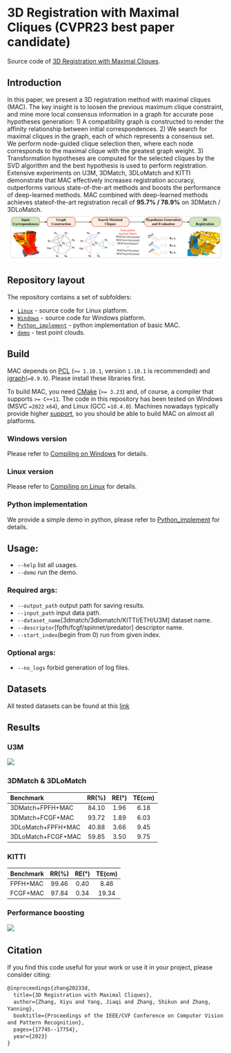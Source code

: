 # 3D Registration with Maximal Cliques (CVPR23 best paper candidate)
Source code of [3D Registration with Maximal Cliques](https://openaccess.thecvf.com/content/CVPR2023/html/Zhang_3D_Registration_With_Maximal_Cliques_CVPR_2023_paper.html).  

## Introduction  
In this paper, we present a 3D registration method with maximal cliques (MAC). The key insight is to loosen the previous maximum clique constraint,
and mine more local consensus information in a graph for accurate pose hypotheses generation: 1) A compatibility graph is constructed to render the affinity relationship between initial correspondences. 2) We search for maximal cliques in the graph, each of which represents a consensus set. We perform node-guided clique selection then, where
each node corresponds to the maximal clique with the greatest graph weight. 3) Transformation hypotheses are computed for the selected cliques by the SVD algorithm and
the best hypothesis is used to perform registration. Extensive experiments on U3M, 3DMatch, 3DLoMatch and KITTI demonstrate that MAC effectively increases registration accuracy, outperforms various state-of-the-art methods and boosts the performance of deep-learned methods. MAC combined with deep-learned methods achieves stateof-the-art registration recall of **95.7% / 78.9%** on 3DMatch / 3DLoMatch.
![](figures/pipeline.png)

## Repository layout  
The repository contains a set of subfolders:  
* [`Linux`](https://github.com/zhangxy0517/3D-Registration-with-Maximal-Cliques/tree/main/Linux) - source code for Linux platform.  
* [`Windows`](https://github.com/zhangxy0517/3D-Registration-with-Maximal-Cliques/tree/main/Windows) - source code for Windows platform.
* [`Python_implement`](https://github.com/zhangxy0517/3D-Registration-with-Maximal-Cliques/tree/main/Python_implement) - python implementation of basic MAC.
* [`demo`](https://github.com/zhangxy0517/3D-Registration-with-Maximal-Cliques/tree/main/demo) - test point clouds.


## Build
MAC depends on [PCL](https://github.com/PointCloudLibrary/pcl/tags) (`>= 1.10.1`, version `1.10.1` is recommended) and [igraph](https://github.com/igraph/igraph/tags)(`=0.9.9`). Please install these libraries first.

To build MAC, you need [CMake](https://cmake.org/download/) (`>= 3.23`) and, of course, a compiler that supports `>= C++11`. The code in this repository has been tested on Windows (MSVC `=2022` `x64`), and Linux (GCC `=10.4.0`). Machines nowadays typically provide higher [support](https://en.cppreference.com/w/cpp/compiler_support), so you should be able to build MAC on almost all platforms.

### Windows version  
Please refer to [Compiling on Windows](https://github.com/zhangxy0517/3D-Registration-with-Maximal-Cliques/blob/main/Windows/readme.md) for details.

### Linux version
Please refer to [Compiling on Linux](https://github.com/zhangxy0517/3D-Registration-with-Maximal-Cliques/blob/main/Linux/readme.md) for details.

### Python implementation
We provide a simple demo in python, please refer to [Python_implement](https://github.com/zhangxy0517/3D-Registration-with-Maximal-Cliques/blob/main/Python_implement/README.md) for details.

## Usage:
* `--help` list all usages.
* `--demo` run the demo.
### Required args:
* `--output_path` output path for saving results. 
* `--input_path` input data path. 
* `--dataset_name`[3dmatch/3dlomatch/KITTI/ETH/U3M] dataset name.
* `--descriptor`[fpfh/fcgf/spinnet/predator] descriptor name. 
* `--start_index`(begin from 0) run from given index. 
### Optional args:
* `--no_logs` forbid generation of log files.

## Datasets
All tested datasets can be found at this [link](https://zxy517-my.sharepoint.com/:f:/g/personal/xy_zhang_zxy517_onmicrosoft_com/EospuCxhcKVGhH0BbCMsHlIBDaLjlHqfFPFB1KCo3wXEJA?e=hK6Gsd)

## Results
### U3M

<img src="https://github.com/zhangxy0517/3D-Registration-with-Maximal-Cliques/blob/main/figures/vary_reg.png" width="600px">

### 3DMatch & 3DLoMatch

|    Benchmark   | RR(%) | RE(°) |TE(cm) |
|:---------------|:-----:|:-----:|:-----:|
|  3DMatch+FPFH+MAC  | 84.10 | 1.96  | 6.18  |
|  3DMatch+FCGF+MAC  | 93.72 | 1.89  | 6.03  |
|  3DLoMatch+FPFH+MAC  | 40.88 | 3.66  | 9.45  |
|  3DLoMatch+FCGF+MAC  | 59.85 | 3.50  | 9.75  |

### KITTI

|    Benchmark   | RR(%) | RE(°) |TE(cm) |
|:---------------|:-----:|:-----:|:-----:|
|  FPFH+MAC  | 99.46 | 0.40  | 8.46  |
|  FCGF+MAC  | 97.84 | 0.34  | 19.34  |

### Performance boosting

<img src="https://github.com/zhangxy0517/3D-Registration-with-Maximal-Cliques/blob/main/figures/table.png" width="600px">

## Citation
If you find this code useful for your work or use it in your project, please consider citing:

```shell
@inproceedings{zhang20233d,
  title={3D Registration with Maximal Cliques},
  author={Zhang, Xiyu and Yang, Jiaqi and Zhang, Shikun and Zhang, Yanning},
  booktitle={Proceedings of the IEEE/CVF Conference on Computer Vision and Pattern Recognition},
  pages={17745--17754},
  year={2023}
}
```
